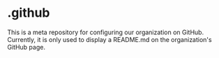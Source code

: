 # .github
This is a meta repository for configuring our organization on GitHub. Currently, it is only used to display a README.md on the organization's GitHub page.
